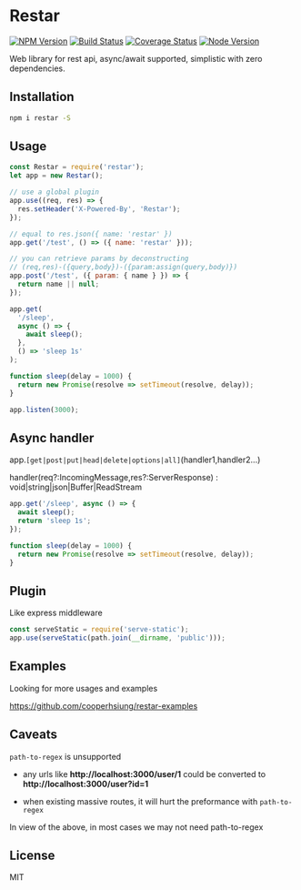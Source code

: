 # Restar

[![NPM Version][npm-image]][npm-url]
[![Build Status][travis-image]][travis-url]
[![Coverage Status][coverage-image]][coverage-url]
[![Node Version][node-image]][node-url]

Web library for rest api, async/await supported, simplistic with zero dependencies.

## Installation

```bash
npm i restar -S
```

## Usage

```javascript
const Restar = require('restar');
let app = new Restar();

// use a global plugin
app.use((req, res) => {
  res.setHeader('X-Powered-By', 'Restar');
});

// equal to res.json({ name: 'restar' })
app.get('/test', () => ({ name: 'restar' }));

// you can retrieve params by deconstructing
// (req,res)-({query,body})-({param:assign(query,body)})
app.post('/test', ({ param: { name } }) => {
  return name || null;
});

app.get(
  '/sleep',
  async () => {
    await sleep();
  },
  () => 'sleep 1s'
);

function sleep(delay = 1000) {
  return new Promise(resolve => setTimeout(resolve, delay));
}

app.listen(3000);
```

## Async handler

app.`[get|post|put|head|delete|options|all]`(handler1,handler2...)

handler(req?:IncomingMessage,res?:ServerResponse) : void|string|json|Buffer|ReadStream

```javascript
app.get('/sleep', async () => {
  await sleep();
  return 'sleep 1s';
});

function sleep(delay = 1000) {
  return new Promise(resolve => setTimeout(resolve, delay));
}
```

## Plugin

Like express middleware

```javascript
const serveStatic = require('serve-static');
app.use(serveStatic(path.join(__dirname, 'public')));
```

## Examples

Looking for more usages and examples

https://github.com/cooperhsiung/restar-examples

## Caveats

`path-to-regex` is unsupported

- any urls like **http://localhost:3000/user/1** could be converted to **http://localhost:3000/user?id=1**

- when existing massive routes, it will hurt the preformance with `path-to-regex`

In view of the above, in most cases we may not need path-to-regex

## License

MIT

[npm-image]: https://img.shields.io/npm/v/restar.svg
[npm-url]: https://www.npmjs.com/package/restar
[travis-image]: https://travis-ci.org/cooperhsiung/restar.svg?branch=master
[travis-url]: https://travis-ci.org/cooperhsiung/restar
[travis-url]: https://travis-ci.org/cooperhsiung/restar
[coverage-image]: https://coveralls.io/repos/github/cooperhsiung/restar/badge.svg
[coverage-url]: https://coveralls.io/github/cooperhsiung/restar
[node-image]: https://img.shields.io/badge/node.js-%3E=8-brightgreen.svg
[node-url]: https://nodejs.org/download/
